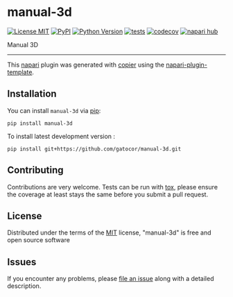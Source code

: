 # manual-3d

[![License MIT](https://img.shields.io/pypi/l/manual-3d.svg?color=green)](https://github.com/gatocor/manual-3d/raw/main/LICENSE)
[![PyPI](https://img.shields.io/pypi/v/manual-3d.svg?color=green)](https://pypi.org/project/manual-3d)
[![Python Version](https://img.shields.io/pypi/pyversions/manual-3d.svg?color=green)](https://python.org)
[![tests](https://github.com/gatocor/manual-3d/workflows/tests/badge.svg)](https://github.com/gatocor/manual-3d/actions)
[![codecov](https://codecov.io/gh/gatocor/manual-3d/branch/main/graph/badge.svg)](https://codecov.io/gh/gatocor/manual-3d)
[![napari hub](https://img.shields.io/endpoint?url=https://api.napari-hub.org/shields/manual-3d)](https://napari-hub.org/plugins/manual-3d)

Manual 3D

----------------------------------

This [napari] plugin was generated with [copier] using the [napari-plugin-template].

<!--
Don't miss the full getting started guide to set up your new package:
https://github.com/napari/napari-plugin-template#getting-started

and review the napari docs for plugin developers:
https://napari.org/stable/plugins/index.html
-->

## Installation

You can install `manual-3d` via [pip]:

    pip install manual-3d



To install latest development version :

    pip install git+https://github.com/gatocor/manual-3d.git


## Contributing

Contributions are very welcome. Tests can be run with [tox], please ensure
the coverage at least stays the same before you submit a pull request.

## License

Distributed under the terms of the [MIT] license,
"manual-3d" is free and open source software

## Issues

If you encounter any problems, please [file an issue] along with a detailed description.

[napari]: https://github.com/napari/napari
[copier]: https://copier.readthedocs.io/en/stable/
[@napari]: https://github.com/napari
[MIT]: http://opensource.org/licenses/MIT
[BSD-3]: http://opensource.org/licenses/BSD-3-Clause
[GNU GPL v3.0]: http://www.gnu.org/licenses/gpl-3.0.txt
[GNU LGPL v3.0]: http://www.gnu.org/licenses/lgpl-3.0.txt
[Apache Software License 2.0]: http://www.apache.org/licenses/LICENSE-2.0
[Mozilla Public License 2.0]: https://www.mozilla.org/media/MPL/2.0/index.txt
[napari-plugin-template]: https://github.com/napari/napari-plugin-template

[file an issue]: https://github.com/gatocor/manual-3d/issues

[napari]: https://github.com/napari/napari
[tox]: https://tox.readthedocs.io/en/latest/
[pip]: https://pypi.org/project/pip/
[PyPI]: https://pypi.org/

